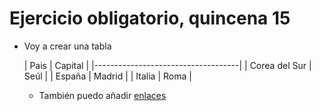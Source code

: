 # Ejercicio obligatorio, quincena 15

* Voy a crear una tabla

  | Pais            | Capital          |
  |------------------------------------|
  | Corea del Sur   | Seúl             |
  | España          | Madrid           |
  | Italia          | Roma             |

  * También puedo añadir [enlaces]()
